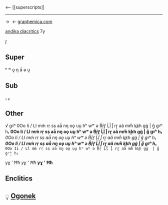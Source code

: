 <-- [[superscripts]]
***
->`⠀`<-
[graphemica.com](https://graphemica.com)

[andika diacritics](https://software.sil.org/andika/features/)
7y

r̥
## Super
ʰ
ʷ
ǫ
ŋ
ā́
ə
u̯
## Sub
₁
₂

## Other 
√
gᵘ̯ʰ
0Oo Ii / Ll mṁ rṛ sṣ aā́ nŋ oǫ uu̯ hʰ wʷ ə Ṝṝr̥̄ Ḹḹ l̥̄ rɽ aã mm̐ kk͟h gġ | g̑ gᵘ̯ʰ h₁
**0Oo Ii / Ll mṁ rṛ sṣ aā́ nŋ oǫ uu̯ hʰ wʷ ə Ṝṝr̥̄ Ḹḹ l̥̄ rɽ aã mm̐ kk͟h gġ  | g̑ gᵘ̯ʰ h₁**
*0Oo Ii / Ll mṁ rṛ sṣ aā́ nŋ oǫ uu̯  hʰ wʷ ə Ṝṝr̥̄ Ḹḹ l̥̄ rɽ aã mm̐ kk͟h gġ  | g̑ gᵘ̯ʰ h₁*
***0Oo Ii / Ll mṁ rṛ sṣ aā́ nŋ oǫ uu̯  hʰ wʷ ə Ṝṝr̥̄ Ḹḹ l̥̄ rɽ aã mm̐ kk͟h gġ  | g̑ gᵘ̯ʰ h₁***
`0Oo Ii / Ll mṁ rṛ sṣ aā́ nŋ oǫ uu̯ hʰ wʷ ə Ṝṝ Ḹḹ l̥̄ rɽ aã mm̐ kk͟h gġ  | g̑ gᵘ̯ʰ h₁`

yɣ ' Ħħ
*yɣ ' Ħħ*
**yɣ ' Ħħ**


## Enclitics
## ◌̨ [Ogonek](https://en.wikipedia.org/wiki/Ogonek)